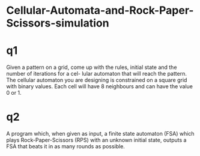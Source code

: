 # Cellular-Automata-and-Rock-Paper-Scissors-simulation

# q1
Given a pattern on a grid, come up with the rules, initial state and the number of iterations for a cel-
lular automaton that will reach the pattern. The cellular automaton you are designing is constrained
on a square grid with binary values. Each cell will have 8 neighbours and can have the value 0 or 1.

# q2
A program which, when given as input, a finite state automaton
(FSA) which plays Rock-Paper-Scissors (RPS) with an unknown initial state, outputs a FSA that
beats it in as many rounds as possible.
